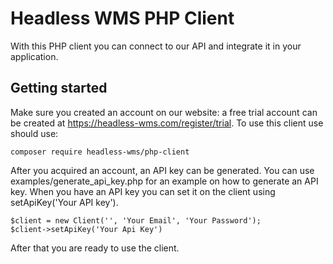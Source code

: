 # Headless WMS PHP Client
With this PHP client you can connect to our API and integrate it in your application. 

## Getting started
Make sure you created an account on our website: a free trial account can be created at https://headless-wms.com/register/trial.
To use this client use should use:
```
composer require headless-wms/php-client
```
After you acquired an account, an API key can be generated. You can use examples/generate_api_key.php for an example on how to generate an API key.
When you have an API key you can set it on the client using setApiKey('Your API key').

```injectablephp
$client = new Client('', 'Your Email', 'Your Password');
$client->setApiKey('Your Api Key')
```

After that you are ready to use the client.